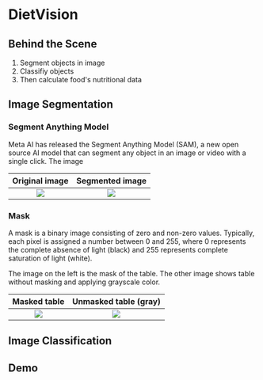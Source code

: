 # DietVision

## Behind the Scene

1. Segment objects in image
2. Classifiy objects
3. Then calculate food's nutritional data

## Image Segmentation

### Segment Anything Model

Meta AI has released the Segment Anything Model (SAM), a new open source AI model that can segment any object in an image or video with a single click.
The image 

Original image             |  Segmented image
:-------------------------:|:-------------------------:
![](../../apps/images/fish_chips.jpg)  |  ![](../images/annotated_image.png)

### Mask

A mask is a binary image consisting of zero and non-zero values.
Typically, each pixel is assigned a number between 0 and 255, where 0 represents the complete absence of light (black) and 255 represents complete saturation of light (white).

The image on the left is the mask of the table. The other image shows table without masking and applying grayscale color.

Masked table             |  Unmasked table (gray)
:-------------------------:|:-------------------------:
![](../images/classification_mask_fried_fish.jpg)  |  ![](../images/classification_unmask_fried_fish.jpg)

## Image Classification

## Demo

